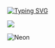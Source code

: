 [![Typing SVG](https://readme-typing-svg.herokuapp.com?color=%2336BCF7&lines=Hi+there+✨)](https://git.io/typing-svg)

![](https://komarev.com/ghpvc/?username=GeekNekoS&color=orange)

<p class="aligncenter">
    <img alt="Neon" src="https://drive.google.com/uc?export=download&amp;id=1gWw5rNMNYMrpw93YHjC11Ot-lDV75yFG">
</p>

<!--- nothing changed -->
